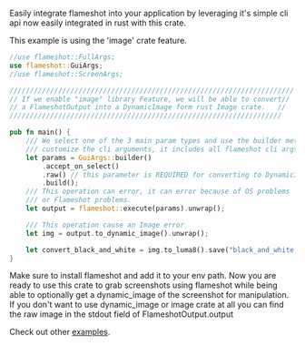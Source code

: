 Easily integrate flameshot into your application by leveraging it's simple cli api now easily integrated in rust with this crate.

This example is using the 'image' crate feature.

```rust
//use flameshot::FullArgs;
use flameshot::GuiArgs;
//use flameshot::ScreenArgs;

//////////////////////////////////////////////////////////////////////
// If we enable "image" library Feature, we will be able to convert//
// a FlameshotOutput into a DynamicImage form rust Image crate.   //
///////////////////////////////////////////////////////////////////

pub fn main() {
    /// We select one of the 3 main param types and use the builder method to
    /// customize the cli arguments, it includes all flameshot cli args.
    let params = GuiArgs::builder()
        .accept_on_select()
        .raw() // this parameter is REQUIRED for converting to DynamicImage
        .build();
    /// This operation can error, it can error because of OS problems
    /// or Flameshot problems.
    let output = flameshot::execute(params).unwrap();

    /// This operation cause an Image error
    let img = output.to_dynamic_image().unwrap();

    let convert_black_and_white = img.to_luma8().save("black_and_white.png").unwrap();
}


```

Make sure to install flameshot and add it to your env path. Now you are ready to use this crate to grab screenshots using flameshot while being able to optionally get a dynamic_image of the screenshot for manipulation. If you don't want to use dynamic_image or image crate at all you can find the raw image in the stdout field of FlameshotOutput.output

Check out other [examples](/examples).
